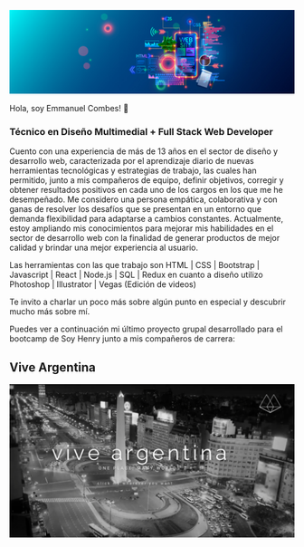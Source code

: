 ![Header](./header.jpg)

Hola, soy Emmanuel Combes! 👋

### Técnico en Diseño Multimedial + Full Stack Web Developer

Cuento con una experiencia de más de 13 años en el sector de diseño y desarrollo web, caracterizada por el aprendizaje diario de nuevas herramientas tecnológicas y estrategias de trabajo, las cuales han permitido, junto a mis compañeros de equipo, definir objetivos, corregir y obtener resultados positivos en cada uno de los cargos en los que me he desempeñado.
Me considero una persona empática, colaborativa y con ganas de resolver los desafíos que se presentan en un entorno que demanda flexibilidad para adaptarse a cambios constantes.
Actualmente, estoy ampliando mis conocimientos para mejorar mis habilidades en el sector de desarrollo web con la finalidad de generar productos de mejor calidad y brindar una mejor experiencia al usuario.

Las herramientas con las que trabajo son HTML | CSS | Bootstrap | Javascript | React | Node.js | SQL | Redux 
en cuanto a diseño utilizo Photoshop | Illustrator | Vegas (Edición de videos)

Te invito a charlar un poco más sobre algún punto en especial y descubrir mucho más sobre mí.

Puedes ver a continuación mi último proyecto grupal desarrollado para el bootcamp de Soy Henry junto a mis compañeros de carrera:

## Vive Argentina

![ViveArgentina](./landing-va.png)
